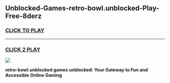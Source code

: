 
## Unblocked-Games-retro-bowl.unblocked-Play-Free-8derz
<h3>
<a href="https://premium76.site?title=retro-bowl.unblocked&ref=21A">CLICK TO PLAY</a></h3>
<hr>

<h3>
<a href="https://premium76.site?title=retro-bowl.unblocked&ref=21A">CLICK 2 PLAY</a>
  
</h3>

<a href="https://premium76.site?title=retro-bowl.unblocked&ref=21A"><img src="https://clearcache.store/games.png"></a>


**retro-bowl.unblocked games unblocked: Your Gateway to Fun and Accessible Online Gaming**
